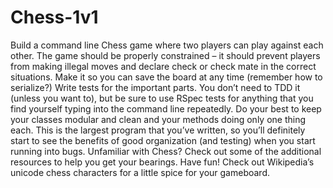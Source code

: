 # Chess-1v1

Build a command line Chess game where two players can play against each other.
The game should be properly constrained – it should prevent players from making illegal moves and declare check or check mate in the correct situations.
Make it so you can save the board at any time (remember how to serialize?)
Write tests for the important parts. You don’t need to TDD it (unless you want to), but be sure to use RSpec tests for anything that you find yourself typing into the command line repeatedly.
Do your best to keep your classes modular and clean and your methods doing only one thing each. This is the largest program that you’ve written, so you’ll definitely start to see the benefits of good organization (and testing) when you start running into bugs.
Unfamiliar with Chess? Check out some of the additional resources to help you get your bearings.
Have fun! Check out Wikipedia’s unicode chess characters for a little spice for your gameboard.
